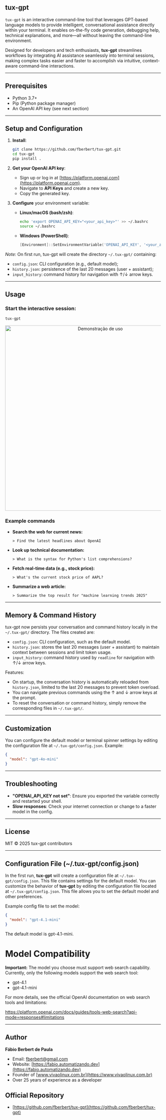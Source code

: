## tux-gpt

`tux-gpt` is an interactive command-line tool that leverages GPT-based language models to provide intelligent, conversational assistance directly within your terminal. It enables on-the-fly code generation, debugging help, technical explanations, and more—all without leaving the command-line environment.

Designed for developers and tech enthusiasts, **tux-gpt** streamlines workflows by integrating AI assistance seamlessly into terminal sessions, making complex tasks easier and faster to accomplish via intuitive, context-aware command-line interactions.

---

## Prerequisites

- Python 3.7+
- Pip (Python package manager)
- An OpenAI API key (see next section)

---

## Setup and Configuration

1. **Install**:
   ```bash
   git clone https://github.com/fberbert/tux-gpt.git
   cd tux-gpt
   pip install .
   ```

2. **Get your OpenAI API key**:
   - Sign up or log in at [https://platform.openai.com](https://platform.openai.com).
   - Navigate to **API Keys** and create a new key.
   - Copy the generated key.

3. **Configure** your environment variable:
   - **Linux/macOS (bash/zsh)**:
     ```bash
     echo 'export OPENAI_API_KEY="<your_api_key>"' >> ~/.bashrc
     source ~/.bashrc
     ```
   - **Windows (PowerShell)**:
     ```powershell
     [Environment]::SetEnvironmentVariable('OPENAI_API_KEY', '<your_api_key>', 'User')
     ```

  *Note:* On first run, tux-gpt will create the directory `~/.tux-gpt/` containing:
  - `config.json`: CLI configuration (e.g., default model);
  - `history.json`: persistence of the last 20 messages (user + assistant);
  - `input_history`: command history for navigation with ↑/↓ arrow keys.

---

## Usage

### Start the interactive session:
```bash
tux-gpt
```

<div align="center">
  <img src="https://raw.githubusercontent.com/fberbert/tux-gpt/main/assets/img/sample.gif" alt="Demonstração de uso" width="600">
</div>


### Example commands

- **Search the web for current news:**
  ```
  > Find the latest headlines about OpenAI
  ```

- **Look up technical documentation:**
  ```
  > What is the syntax for Python's list comprehensions?
  ```

- **Fetch real-time data (e.g., stock price):**
  ```
  > What's the current stock price of AAPL?
  ```

- **Summarize a web article:**
  ```
  > Summarize the top result for "machine learning trends 2025"
  ```

---

## Memory & Command History

tux-gpt now persists your conversation and command history locally in the `~/.tux-gpt/` directory. The files created are:
- `config.json`: CLI configuration, such as the default model.
- `history.json`: stores the last 20 messages (user + assistant) to maintain context between sessions and limit token usage.
- `input_history`: command history used by `readline` for navigation with ↑/↓ arrow keys.

Features:
- On startup, the conversation history is automatically reloaded from `history.json`, limited to the last 20 messages to prevent token overload.
- You can navigate previous commands using the ↑ and ↓ arrow keys at the prompt.
- To reset the conversation or command history, simply remove the corresponding files in `~/.tux-gpt/`.

---

## Customization

You can configure the default model or terminal spinner settings by editing the configuration file at `~/.tux-gpt/config.json`. Example:
```json
{
  "model": "gpt-4o-mini"
}
```

---

## Troubleshooting

- **"OPENAI_API_KEY not set"**: Ensure you exported the variable correctly and restarted your shell.
- **Slow responses**: Check your internet connection or change to a faster model in the config.

---

## License

MIT © 2025 tux-gpt contributors



---

## Configuration File (~/.tux-gpt/config.json)

In the first run, **tux-gpt** will create a configuration file at `~/.tux-gpt/config.json`. This file contains settings for the default model. You can customize the behavior of **tux-gpt** by editing the configuration file located at `~/.tux-gpt/config.json`. This file allows you to set the default model and other preferences.

Example config file to set the model:

```json
{
  "model": "gpt-4.1-mini"
}
```

The default model is gpt-4.1-mini.

# Model Compatibility

**Important:** The model you choose must support web search capability.
Currently, only the following models support the web search tool:

- gpt-4.1
- gpt-4.1-mini

For more details, see the official OpenAI documentation on web search tools and limitations:

https://platform.openai.com/docs/guides/tools-web-search?api-mode=responses#limitations

---

## Author

**Fábio Berbert de Paula**

- Email: <fberbert@gmail.com>
- Website: [https://fabio.automatizando.dev](https://fabio.automatizando.dev)
- Founder of [www.vivaolinux.com.br](https://www.vivaolinux.com.br)
- Over 25 years of experience as a developer

## Official Repository

- [https://github.com/fberbert/tux-gpt](https://github.com/fberbert/tux-gpt)

